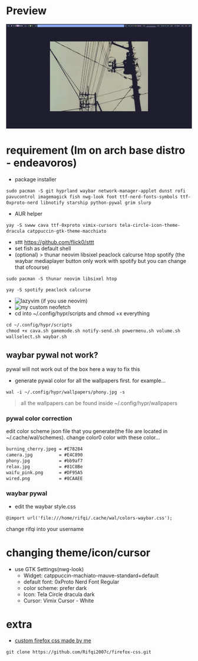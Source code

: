 # Preview
![alt text](https://github.com/Rifqi2007c/hyprland/blob/main/asset/20240702_22h52m26s_grim.png)

# requirement (Im on arch base distro - endeavoros)
 - package installer
```
sudo pacman -S git hyprland waybar network-manager-applet dunst rofi pavucontrol imagemagick fish nwg-look foot ttf-nerd-fonts-symbols ttf-0xproto-nerd libnotify starship python-pywal grim slurp
```
- AUR helper
```
yay -S swww cava ttf-0xproto vimix-cursors tela-circle-icon-theme-dracula catppuccin-gtk-theme-macchiato
```
- sttt https://github.com/flick0/sttt
 - set fish as default shell
 - (optional) > thunar neovim libsixel peaclock calcurse htop spotify (the waybar mediaplayer button only work with spotify but you can change that ofcourse)
```
sudo pacman -S thunar neovim libsixel htop
```
```
yay -S spotify peaclock calcurse
```
   - ![lazyvim](http://www.lazyvim.org/) (if you use neovim)
   - ![my custom neofetch](https://github.com/Rifqi2007c/neofetch-custom)
- cd into ~/.config/hypr/scripts and chmod +x everything
```
cd ~/.config/hypr/scripts
chmod +x cava.sh gamemode.sh notify-send.sh powermenu.sh volume.sh wallselect.sh waybar.sh
```
## waybar pywal not work?
pywal will not work out of the box here a way to fix this
- generate pywal color for all the wallpapers first. for example...
```
wal -i ~/.config/hypr/wallpapers/phony.jpg -s
```
> all the wallpapers can be found inside ~/.config/hypr/wallpapers
### pywal color correction
edit color scheme json file that you generate(the file are located in ~/.cache/wal/schemes). change color0 color with these color...
```
burning_cherry.jpeg = #E78284
camera.jpg          = #E4C890
phony.jpg           = #bb9af7
relax.jpg           = #81C8Be
waifu_pink.png      = #DF95A5
wired.png           = #8CAAEE
```
### waybar pywal
- edit the waybar style.css
```
@import url('file:///home/rifqi/.cache/wal/colors-waybar.css');
```
change rifqi into your username

# changing theme/icon/cursor
- use GTK Settings(nwg-look)
  - Widget: catppuccin-machiato-mauve-standard+default
  - default font: 0xProto Nerd Font Regular
  - color scheme: prefer dark
  - Icon: Tela Circle dracula dark
  - Cursor: Vimix Cursor - White
 
# extra
 - [custom firefox css made by me](https://github.com/Rifqi2007c/firefox-css)
```
git clone https://github.com/Rifqi2007c/firefox-css.git
```
